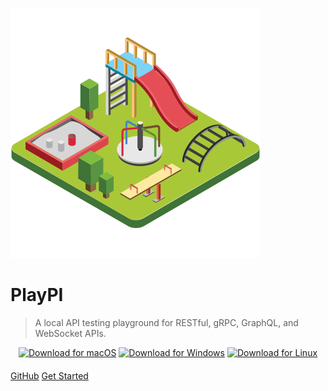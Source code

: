 ![logo](_media/icon.svg)

# <b>PlayPI</b>

> A local API testing playground for RESTful, gRPC, GraphQL, and WebSocket APIs.

<!-- Centering and spacing buttons properly -->
<div align="center" style="margin-top: 10px; margin-bottom: 20px;">

[![Download for macOS](https://img.shields.io/badge/macOS-download-blue?style=flat&logo=apple)](https://github.com/abhivaikar/PlayPI/releases/latest/download/playpi-mac)
[![Download for Windows](https://img.shields.io/badge/Windows-download-blue?style=flat&logo=windows)](https://github.com/abhivaikar/PlayPI/releases/latest/download/playpi-windows.exe)
[![Download for Linux](https://img.shields.io/badge/Linux-download-blue?style=flat&logo=linux)](https://github.com/abhivaikar/PlayPI/releases/latest/download/playpi-linux)

</div>


[GitHub](https://github.com/abhivaikar/PlayPI)
[Get Started](#playpi)


